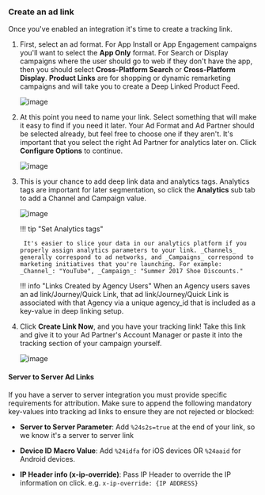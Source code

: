 ### Create an ad link

Once you've enabled an integration it's time to create a tracking link.

1. First, select an ad format. For App Install or App Engagement campaigns you'll want to select the **App Only** format. For Search or Display campaigns where the user should go to web if they don't have the app, then you should select **Cross-Platform Search** or **Cross-Platform Display**. **Product Links** are for shopping or dynamic remarketing campaigns and will take you to create a Deep Linked Product Feed.

    ![image](/_assets/img/pages/deep-linked-ads/branch-universal-ads/create-link.png)

1. At this point you need to name your link. Select something that will make it easy to find if you need it later. Your Ad Format and Ad Partner should be selected already, but feel free to choose one if they aren't. It's important that you select the right Ad Partner for analytics later on. Click **Configure Options** to continue.

    ![image](/_assets/img/pages/deep-linked-ads/branch-universal-ads/create-link-name.png)

1. This is your chance to add deep link data and analytics tags. Analytics tags are important for later segmentation, so click the **Analytics** sub tab to add a Channel and Campaign value.

    ![image](/_assets/img/pages/deep-linked-ads/branch-universal-ads/create-link-tags.png)

    !!! tip "Set Analytics tags"

        It's easier to slice your data in our analytics platform if you properly assign analytics parameters to your link. _Channels_ generally correspond to ad networks, and _Campaigns_ correspond to marketing initiatives that you're launching. For example: _Channel_: "YouTube", _Campaign_: "Summer 2017 Shoe Discounts."

    !!! info "Links Created by Agency Users"
        When an Agency users saves an ad link/Journey/Quick Link, that ad link/Journey/Quick Link is associated with that Agency via a unique agency_id that is included as a key-value in deep linking setup.


1. Click **Create Link Now**, and you have your tracking link! Take this link and give it to your Ad Partner's Account Manager or paste it into the tracking section of your campaign yourself.

    ![image](/_assets/img/pages/deep-linked-ads/branch-universal-ads/create-link-completed.png)

#### Server to Server Ad Links

If you have a server to server integration you must provide specific requirements for attribution. Make sure to append the following mandatory key-values into tracking ad links to ensure they are not rejected or blocked:

- **Server to Server Parameter**: Add `%24s2s=true` at the end of your link, so we know it's a server to server link

- **Device ID Macro Value**: Add `%24idfa` for iOS devices OR `%24aaid` for Android devices.

- **IP Header info (x-ip-override)**: Pass IP Header to override the IP information on click. e.g. `x-ip-override: {IP ADDRESS}`
